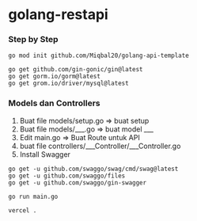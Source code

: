 # golang-restapi

### Step by Step 
```
go mod init github.com/Miqbal20/golang-api-template
```

```
go get github.com/gin-gonic/gin@latest 
go get gorm.io/gorm@latest 
go get grom.io/driver/mysql@latest
```

### Models dan Controllers
1. Buat file models/setup.go => buat setup
2. Buat file models/___.go => buat model ___
3. Edit main.go => Buat Route untuk API
4. buat file controllers/___Controller/___Controller.go
5. Install Swagger
```
go get -u github.com/swaggo/swag/cmd/swag@latest
go get -u github.com/swaggo/files
go get -u github.com/swaggo/gin-swagger

```

```
go run main.go
```

```
vercel .
```
